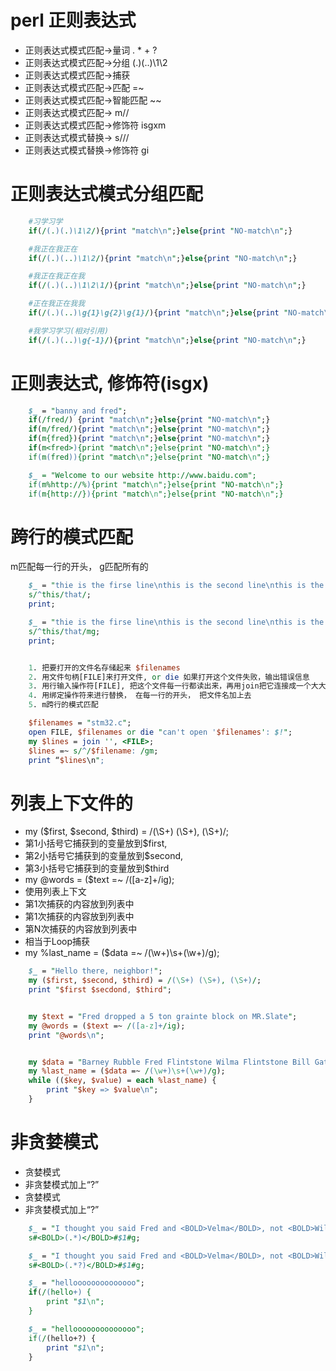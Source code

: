 # perl 正则表达式
+ 正则表达式模式匹配->量词    . * + ?
+ 正则表达式模式匹配->分组    (.)(..)\1\2
+ 正则表达式模式匹配->捕获
+ 正则表达式模式匹配->匹配    =~
+ 正则表达式模式匹配->智能匹配 ~~
+ 正则表达式模式匹配->        m//
+ 正则表达式模式匹配->修饰符   isgxm
+ 正则表达式模式替换->        s///
+ 正则表达式模式替换->修饰符   gi


# 正则表达式模式分组匹配
```perl
    #习学习学
    if(/(.)(.)\1\2/){print "match\n";}else{print "NO-match\n";}   

    #我正在我正在          
    if(/(.)(..)\1\2/){print "match\n";}else{print "NO-match\n";}     

    #我正在我正在我       
    if(/(.)(..)\1\2\1/){print "match\n";}else{print "NO-match\n";}   

    #正在我正在我我
    if(/(.)(..)\g{1}\g{2}\g{1}/){print "match\n";}else{print "NO-match\n";}

    #我学习学习(相对引用)
    if(/(.)(..)\g{-1}/){print "match\n";}else{print "NO-match\n";} 
```



# 正则表达式, 修饰符(isgx)
```perl
    $_ = "banny and fred";
    if(/fred/) {print "match\n";}else{print "NO-match\n";}
    if(m/fred/){print "match\n";}else{print "NO-match\n";}
    if(m{fred}){print "match\n";}else{print "NO-match\n";}
    if(m<fred>){print "match\n";}else{print "NO-match\n";}
    if(m(fred)){print "match\n";}else{print "NO-match\n";}

    $_ = "Welcome to our website http://www.baidu.com";
    if(m%http://%){print "match\n";}else{print "NO-match\n";}
    if(m{http://}){print "match\n";}else{print "NO-match\n";}
```


  

  
# 跨行的模式匹配
m匹配每一行的开头， g匹配所有的
```perl
    $_ = "thie is the firse line\nthis is the second line\nthis is the third line";
    s/^this/that/;
    print;

    $_ = "thie is the firse line\nthis is the second line\nthis is the third line";
    s/^this/that/mg;
    print;


    1. 把要打开的文件名存储起来 $filenames
    2. 用文件句柄[FILE]来打开文件, or die 如果打开这个文件失败，输出错误信息
    3. 用行输入操作符[FILE], 把这个文件每一行都读出来，再用join把它连接成一个大大的字符串
    4. 用绑定操作符来进行替换， 在每一行的开头， 把文件名加上去 
    5. m跨行的模式匹配

    $filenames = "stm32.c";
    open FILE, $filenames or die "can't open '$filenames': $!";
    my $lines = join '', <FILE>;
    $lines =~ s/^/$filename: /gm;
    print “$lines\n";
```

  
  
# 列表上下文件的
+ my ($first, $second, $third) = /(\S+) (\S+), (\S+)/;
+ 第1小括号它捕获到的变量放到$first,
+ 第2小括号它捕获到的变量放到$second,
+ 第3小括号它捕获到的变量放到$third
+ my @words = ($text =~ /([a-z]+/ig);
+ 使用列表上下文 
+ 第1次捕获的内容放到列表中 
+ 第1次捕获的内容放到列表中
+ 第N次捕获的内容放到列表中
+ 相当于Loop捕获
+ my %last_name = ($data =~ /(\w+)\s+(\w+)/g);


```perl
    $_ = "Hello there, neighbor!";
    my ($first, $second, $third) = /(\S+) (\S+), (\S+)/;
    print "$first $secdond, $third";


    my $text = "Fred dropped a 5 ton grainte block on MR.Slate";
    my @words = ($text =~ /([a-z]+/ig);
    print "@words\n";


    my $data = "Barney Rubble Fred Flintstone Wilma Flintstone Bill Gates";
    my %last_name = ($data =~ /(\w+)\s+(\w+)/g);
    while (($key, $value) = each %last_name) {
        print "$key => $value\n";
    }
```



# 非贪婪模式
+ 贪婪模式
+ 非贪婪模式加上“?”
+ 贪婪模式
+ 非贪婪模式加上“?”
```perl
    $_ = "I thought you said Fred and <BOLD>Velma</BOLD>, not <BOLD>Wilma</BOLD>.";
    s#<BOLD>(.*)</BOLD>#$1#g;

    $_ = "I thought you said Fred and <BOLD>Velma</BOLD>, not <BOLD>Wilma</BOLD>.";
    s#<BOLD>(.*?)</BOLD>#$1#g;

    $_ = "helloooooooooooooo";
    if(/(hello+) {
        print "$1\n";
    }

    $_ = "helloooooooooooooo";
    if(/(hello+?) {
        print "$1\n";
    }
```
